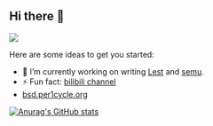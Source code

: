 ## Hi there 👋

![](https://komarev.com/ghpvc/?username=per1cycle)

Here are some ideas to get you started:
- 🔭 I’m currently working on writing [Lest](https://github.com/per1cycle/lest) and [semu](https://github.com/per1cycle/semu).
- ⚡ Fun fact: [bilibili channel](https://space.bilibili.com/394032692?spm_id_from=333.337.0.0)
- [bsd.per1cycle.org](bsd.per1cycle.org)

[![Anurag's GitHub stats](https://github-readme-stats.vercel.app/api?username=per1cycle)](https://github.com/anuraghazra/github-readme-stats)
